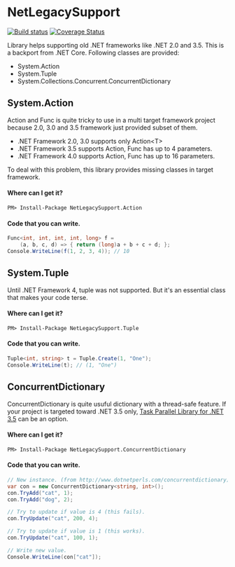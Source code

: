 # NetLegacySupport

[![Build status](https://ci.appveyor.com/api/projects/status/0v2wraqkyyltgyg1?svg=true)](https://ci.appveyor.com/project/veblush/netlegacysupport)
[![Coverage Status](https://coveralls.io/repos/github/SaladLab/NetLegacySupport/badge.svg?branch=master)](https://coveralls.io/github/SaladLab/NetLegacySupport?branch=master)

Library helps supporting old .NET frameworks like .NET 2.0 and 3.5.
This is a backport from .NET Core. Following classes are provided:

 - System.Action
 - System.Tuple
 - System.Collections.Concurrent.ConcurrentDictionary

## System.Action

Action and Func is quite tricky to use in a multi target framework project because 2.0, 3.0 and 3.5 framework just provided subset of them.

 - .NET Framework 2.0, 3.0 supports only Action\<T\>
 - .NET Framework 3.5 supports Action, Func has up to 4 parameters.
 - .NET Framework 4.0 supports Action, Func has up to 16 parameters.

To deal with this problem, this library provides missing classes in target framework.

#### Where can I get it?

```
PM> Install-Package NetLegacySupport.Action
```

#### Code that you can write.

```csharp
Func<int, int, int, int, long> f =
    (a, b, c, d) => { return (long)a + b + c + d; };
Console.WriteLine(f(1, 2, 3, 4)); // 10
```

## System.Tuple

Until .NET Framework 4, tuple was not supported. But it's an essential class that makes your code terse.

#### Where can I get it?

```
PM> Install-Package NetLegacySupport.Tuple
```

#### Code that you can write.
```csharp
Tuple<int, string> t = Tuple.Create(1, "One");
Console.WriteLine(t); // (1, "One")
```

## ConcurrentDictionary

ConcurrentDictionary is quite usuful dictionary with a thread-safe feature.
If your project is targeted toward .NET 3.5 only, 
[Task Parallel Library for .NET 3.5](https://www.nuget.org/packages/TaskParallelLibrary/) can be an option.

#### Where can I get it?

```
PM> Install-Package NetLegacySupport.ConcurrentDictionary
```

#### Code that you can write.

```csharp
// New instance. (from http://www.dotnetperls.com/concurrentdictionary)
var con = new ConcurrentDictionary<string, int>();
con.TryAdd("cat", 1);
con.TryAdd("dog", 2);

// Try to update if value is 4 (this fails).
con.TryUpdate("cat", 200, 4);

// Try to update if value is 1 (this works).
con.TryUpdate("cat", 100, 1);

// Write new value.
Console.WriteLine(con["cat"]);
```
